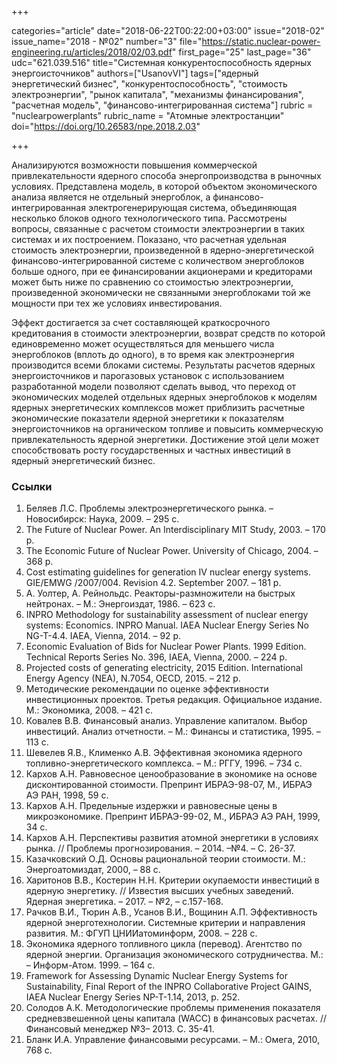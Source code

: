 +++

categories="article"
date="2018-06-22T00:22:00+03:00"
issue="2018-02"
issue_name="2018 - №02"
number="3"
file="https://static.nuclear-power-engineering.ru/articles/2018/02/03.pdf"
first_page="25"
last_page="36"
udc="621.039.516"
title="Системная конкурентоспособность ядерных энергоисточников"
authors=["UsanovVI"]
tags=["ядерный энергетический бизнес", "конкурентоспособность", "стоимость электроэнергии", "рынок капитала", "механизмы финансирования", "расчетная модель", "финансово-интегрированная система"]
rubric = "nuclearpowerplants"
rubric_name = "Aтомные электростанции"
doi="https://doi.org/10.26583/npe.2018.2.03"

+++

Анализируются возможности повышения коммерческой привлекательности ядерного способа энергопроизводства в рыночных условиях. Представлена модель, в которой объектом экономического анализа является не отдельный энергоблок, а финансово-интегрированная электрогенерирующая система, объединяющая несколько блоков одного технологического типа. Рассмотрены вопросы, связанные с расчетом стоимости электроэнергии в таких системах и их построением. Показано, что расчетная удельная стоимость электроэнергии, произведенной в ядерно-энергетической финансово-интегрированной системе с количеством энергоблоков больше одного, при ее финансировании акционерами и кредиторами может быть ниже по сравнению со стоимостью электроэнергии, произведенной экономически не связанными энергоблоками той же мощности при тех же условиях инвестирования.

Эффект достигается за счет составляющей краткосрочного кредитования в стоимости электроэнергии, возврат средств по которой единовременно может осуществляться для меньшего числа энергоблоков (вплоть до одного), в то время как электроэнергия производится всеми блоками системы. Результаты расчетов ядерных энергоисточников и парогазовых установок с использованием разработанной модели позволяют сделать вывод, что переход от экономических моделей отдельных ядерных энергоблоков к моделям ядерных энергетических комплексов может приблизить расчетные экономические показатели ядерной энергетики к показателям энергоисточников на органическом топливе и повысить коммерческую привлекательность ядерной энергетики. Достижение этой цели может способствовать росту государственных и частных инвестиций в ядерный энергетический бизнес.


### Ссылки

1. Беляев Л.С. Проблемы электроэнергетического рынка. – Новосибирск: Наука, 2009. – 295 с.
2. The Future of Nuclear Power. An Interdisciplinary MIT Study, 2003. – 170 p.
3. The Economic Future of Nuclear Power. University of Chicago, 2004. – 368 p.
4. Cost estimating guidelines for generation IV nuсlеar enеrgy systems. GIЕ/EMWG /2007/004. Revision 4.2. September 2007. – 181 p.
5. А. Уолтер, А. Рейнольдс. Реакторы-размножители на быстрых нейтронах. – М.: Энергоиздат, 1986. – 623 с.
6. INPRO Methodology for sustainability assessment of nuclear energy systems: Economics. INPRO Manual. IAEA Nuclear Energy Series No NG-T-4.4. IAEA, Vienna, 2014. – 92 p.
7. Есonomiс Еvaluation of Bids for Nuсlear Power Plants. 1999 Edition. Teсhniсal Reports Series No. 396, IAЕА, Vienna, 2000. – 224 p.
8. Projected costs of generating electricity, 2015 Edition. International Energy Agency (NEA), N.7054, OECD, 2015. – 212 р.
9. Методические рекомендации по оценке эффективности инвестиционных проектов. Третья редакция. Официальное издание. М.: Экономика, 2008. – 421 с.
10. Ковалев В.В. Финансовый анализ. Управление капиталом. Выбор инвестиций. Анализ отчетности. – М.: Финансы и статистика, 1995. – 113 с.
11. Шевелев Я.В., Клименко А.В. Эффективная экономика ядерного топливно-энергетического комплекса. – М.: РГГУ, 1996. – 734 с.
12. Кархов А.Н. Равновесное ценообразование в экономике на основе дисконтированной стоимости. Препринт ИБРАЭ-98-07, М., ИБРАЭ АЭ РАН, 1998, 59 с.
13. Кархов А.Н. Предельные издержки и равновесные цены в микроэкономике. Препринт ИБРАЭ-99-02, М., ИБРАЭ АЭ РАН, 1999, 34 с.
14. Кархов А.Н. Перспективы развития атомной энергетики в условиях рынка. // Проблемы прогнозирования. – 2014. –№4. – С. 26-37.
15. Казачковский О.Д. Основы рациональной теории стоимости. М.: Энергоатомиздат, 2000, – 88 с.
16. Харитонов В.В., Костерин Н.Н. Критерии окупаемости инвестиций в ядерную энергетику. // Известия высших учебных заведений. Ядерная энергетика. – 2017. – №2, – с.157-168.
17. Рачков В.И., Тюрин А.В., Усанов В.И., Вощинин А.П. Эффективность ядерной энерготехнологии. Системные критерии и направления развития. М.: ФГУП ЦНИИатоминформ, 2008. – 228 с.
18. Экономика ядерного топливного цикла (перевод). Агентство по ядерной энергии. Организация экономического сотрудничества. М.: – Информ-Атом. 1999. – 164 с.
19. Framework for Assessing Dynamic Nuclear Energy Systems for Sustainability, Final Report of the INPRO Collaborative Project GAINS, IAEA Nuclear Energy Series NP-T-1.14, 2013, p. 252.
20. Солодов А.К. Методологические проблемы применения показателя средневзвешенной цены капитала (WACC) в финансовых расчетах. // Финансовый менеджер №3– 2013. С. 35-41.
21. Бланк И.А. Управление финансовыми ресурсами. – М.: Омега, 2010, 768 с.